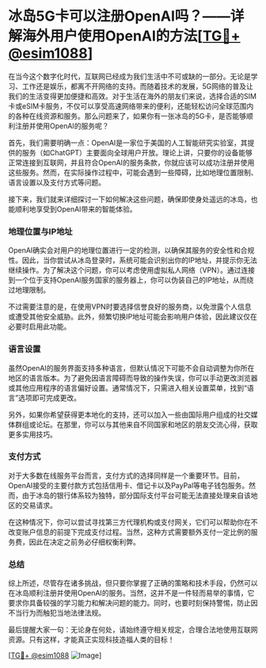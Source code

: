 # 冰岛5G卡可以注册OpenAI吗？——详解海外用户使用OpenAI的方法[[TG💪+ @esim1088](https://t.me/s/esim1088)]

在当今这个数字化时代，互联网已经成为我们生活中不可或缺的一部分。无论是学习、工作还是娱乐，都离不开网络的支持。而随着技术的发展，5G网络的普及让我们的生活变得更加便捷和高效。对于生活在海外的朋友们来说，选择合适的SIM卡或eSIM卡服务，不仅可以享受高速网络带来的便利，还能轻松访问全球范围内的各种在线资源和服务。那么问题来了，如果你有一张冰岛的5G卡，是否能够顺利注册并使用OpenAI的服务呢？

首先，我们需要明确一点：OpenAI是一家位于美国的人工智能研究实验室，其提供的服务（如ChatGPT）主要面向全球用户开放。理论上讲，只要你的设备能够正常连接到互联网，并且符合OpenAI的服务条款，你就应该可以成功注册并使用这些服务。然而，在实际操作过程中，可能会遇到一些障碍，比如地理位置限制、语言设置以及支付方式等问题。

接下来，我们就来详细探讨一下如何解决这些问题，确保即使身处遥远的冰岛，也能顺利地享受到OpenAI带来的智能体验。

### 地理位置与IP地址

OpenAI确实会对用户的地理位置进行一定的检测，以确保其服务的安全性和合规性。因此，当你尝试从冰岛登录时，系统可能会识别出你的IP地址，并提示你无法继续操作。为了解决这个问题，你可以考虑使用虚拟私人网络（VPN）。通过连接到一个位于支持OpenAI服务国家的服务器上，你可以伪装自己的IP地址，从而绕过地理限制。

不过需要注意的是，在使用VPN时要选择信誉良好的服务商，以免泄露个人信息或遭受其他安全威胁。此外，频繁切换IP地址可能会影响用户体验，因此建议仅在必要时启用此功能。

### 语言设置

虽然OpenAI的服务界面支持多种语言，但默认情况下可能不会自动调整为你所在地区的语言版本。为了避免因语言障碍而导致的操作失误，你可以手动更改浏览器或其他应用程序的语言偏好设置。通常情况下，只需进入相关设置菜单，找到“语言”选项即可完成更改。

另外，如果你希望获得更本地化的支持，还可以加入一些由国际用户组成的社交媒体群组或论坛。在那里，你可以与其他来自不同国家和地区的朋友交流心得，获取更多实用技巧。

### 支付方式

对于大多数在线服务平台而言，支付方式的选择同样是一个重要环节。目前，OpenAI接受的主要付款方式包括信用卡、借记卡以及PayPal等电子钱包服务。然而，由于冰岛的银行体系较为独特，部分国际支付平台可能无法直接处理来自该地区的交易请求。

在这种情况下，你可以尝试寻找第三方代理机构或支付网关，它们可以帮助你在不改变账户信息的前提下完成支付过程。当然，这种方式需要额外支付一定比例的服务费，因此在决定之前务必仔细权衡利弊。

### 总结

综上所述，尽管存在诸多挑战，但只要你掌握了正确的策略和技术手段，仍然可以在冰岛顺利注册并使用OpenAI的服务。当然，这并不是一件轻而易举的事情，它要求你具备较强的学习能力和解决问题的能力。同时，也要时刻保持警惕，防止因不当行为而触犯当地法律法规。

最后提醒大家一句：无论身在何处，请始终遵守相关规定，合理合法地使用互联网资源。只有这样，才能真正实现科技造福人类的目标！

[[TG💪+ @esim1088](https://t.me/s/esim1088) ![Image](https://i.postimg.cc/4NQfJmqS/Snipaste-2025-05-13-00-14-12.png)]